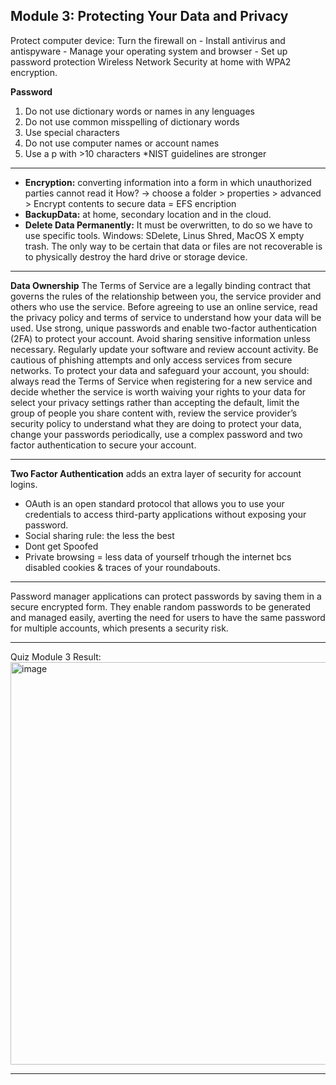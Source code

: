 
##  Module 3: Protecting Your Data and Privacy

Protect computer device: Turn the firewall on - Install antivirus and antispyware - Manage your operating system and browser - Set up password protection
Wireless Network Security at home with WPA2 encryption.

**Password**
1. Do not use dictionary words or names in any lenguages
2. Do not use common misspelling of dictionary words
3. Use special characters
4. Do not use computer names or account names
5. Use a p with >10 characters
*NIST guidelines are stronger

---
- **Encryption:** converting information into a form in which unauthorized parties cannot read it
How? -> choose a folder > properties > advanced > Encrypt contents to secure data = EFS encription
- **BackupData:** at home, secondary location and in the cloud.
- **Delete Data Permanently:** It must be overwritten, to do so we have to use specific tools. Windows: SDelete, Linus Shred, MacOS X empty trash.
The only way to be certain that data or files are not recoverable is to physically destroy the hard drive or storage device.

---
**Data Ownership**
The Terms of Service are a legally binding contract that governs the rules of the relationship between you, the service provider and others who use the service.
Before agreeing to use an online service, read the privacy policy and terms of service to understand how your data will be used. Use strong, unique passwords and enable two-factor authentication (2FA) to protect your account. Avoid sharing sensitive information unless necessary. Regularly update your software and review account activity. Be cautious of phishing attempts and only access services from secure networks.
To protect your data and safeguard your account, you should: always read the Terms of Service when registering for a new service and decide whether the service is worth waiving your rights to your data for
select your privacy settings rather than accepting the default, limit the group of people you share content with, review the service provider’s security policy to understand what they are doing to protect your data,
change your passwords periodically, use a complex password and two factor authentication to secure your account.

---
**Two Factor Authentication** adds an extra layer of security for account logins.
- OAuth is an open standard protocol that allows you to use your credentials to access third-party applications without exposing your password.
- Social sharing rule: the less the best
- Dont get Spoofed
- Private browsing = less data of yourself trhough the internet bcs disabled cookies & traces of your roundabouts.

---
Password manager applications can protect passwords by saving them in a secure encrypted form. They enable random passwords to be generated and managed easily, averting the need for users to have the same password for multiple accounts, which presents a security risk.

---
Quiz Module 3 Result: <img width="1022" height="644" alt="image" src="https://github.com/user-attachments/assets/afbd4e1e-c186-46f6-9bfe-02a9af7ba3ab" />

---
